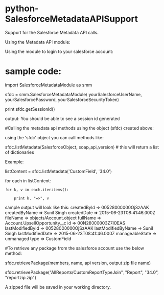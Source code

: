 # python-SalesforceMetadataAPISupport
Support for the Salesforce Metadata API calls.

Using the Metadata API module:

Using the module to login to your salesforce account:

# sample code:
import SalesforceMetadataModule as smm

sfdc = smm.SalesforceMetadataModule(
    yourSalesforceUserName, yourSalesforcePassword, yourSalesforceSecurityToken)

print sfdc.getSessionId()

output: You should be able to see a session id generated

#Calling the metadata api methods using the object (sfdc) created above:

using the 'sfdc' object you can call methods like:

sfdc.listMetadata(SalesforceObject, soap_api_version) # this will return a list of dictionaries

Example:

listContent = sfdc.listMetadata('CustomField', '34.0')

for each in listContent:

    for k, v in each.iteritems():
    
        print k, "=>", v
        
sample output will look like this:
createdById => 00528000000OjSzAAK
createdByName => Sunil Singh
createdDate => 2015-06-23T08:41:46.000Z
fileName => objects/Account.object
fullName => Account.UpsellOpportunity__c
id => 00N28000003Z7lOEAS
lastModifiedById => 00528000000OjSzAAK
lastModifiedByName => Sunil Singh
lastModifiedDate => 2015-06-23T08:41:46.000Z
manageableState => unmanaged
type => CustomField

#To retrieve any package from the salesforce account use the below method:

sfdc.retrievePackage(members, name, api version, output zip file name)

sfdc.retrievePackage("AllReports/CustomReportTypeJoin",
                     "Report", "34.0", "reportzip.zip")
                     
A zipped file will be saved in your working directory.


